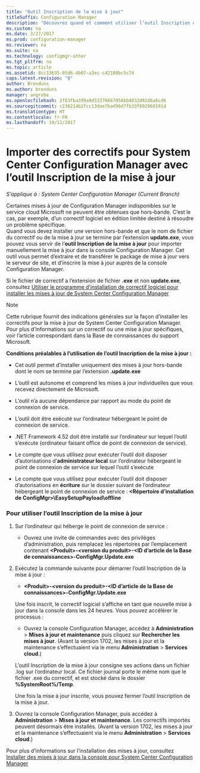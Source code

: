 ```yaml
---
title: "Outil Inscription de la mise à jour"
titleSuffix: Configuration Manager
description: "Découvrez quand et comment utiliser l’outil Inscription de la mise à jour pour importer manuellement une mise à jour dans la console Configuration Manager."
ms.custom: na
ms.date: 3/27/2017
ms.prod: configuration-manager
ms.reviewer: na
ms.suite: na
ms.technology: configmgr-other
ms.tgt_pltfrm: na
ms.topic: article
ms.assetid: 8cc13635-85d6-4b07-a3ec-c42188bc5c74
caps.latest.revision: "8"
author: Brenduns
ms.author: brenduns
manager: angrobe
ms.openlocfilehash: 2f63fba399a9d53376667056bb4032d92d6a6cd6
ms.sourcegitcommit: c236214b2fcc13dae7bad96d7fb33f692868191d
ms.translationtype: HT
ms.contentlocale: fr-FR
ms.lasthandoff: 10/12/2017
---
```

# <a name="use-the-update-registration-tool-to-import-hotfixes-to-system-center-configuration-manager"></a>Importer des correctifs pour System Center Configuration Manager avec l’outil Inscription de la mise à jour

*S’applique à : System Center Configuration Manager (Current Branch)*

Certaines mises à jour de Configuration Manager indisponibles sur le service cloud Microsoft ne peuvent être obtenues que hors-bande. C’est le cas, par exemple, d’un correctif logiciel en édition limitée destiné à résoudre un problème spécifique.   
Quand vous devez installer une version hors-bande et que le nom de fichier du correctif ou de la mise à jour se termine par l’extension **update.exe**, vous pouvez vous servir de l’**outil Inscription de la mise à jour** pour importer manuellement la mise à jour dans la console Configuration Manager. Cet outil vous permet d’extraire et de transférer le package de mise à jour vers le serveur de site, et d’inscrire la mise à jour auprès de la console Configuration Manager.  

 Si le fichier de correctif a l’extension de fichier **.exe** et non **update.exe**, consultez [Utiliser le programme d’installation de correctif logiciel pour installer les mises à jour de System Center Configuration Manager](../../../core/servers/manage/use-the-hotfix-installer-to-install-updates.md)  

> [!NOTE]  
>  Cette rubrique fournit des indications générales sur la façon d’installer les correctifs pour la mise à jour de System Center Configuration Manager. Pour plus d’informations sur un correctif ou une mise à jour spécifiques, voir l’article correspondant dans la Base de connaissances du support Microsoft.  

 **Conditions préalables à l’utilisation de l’outil Inscription de la mise à jour :**  

-   Cet outil permet d’installer uniquement des mises à jour hors-bande dont le nom se termine par l’extension **.update.exe**  

-   L’outil est autonome et comprend les mises à jour individuelles que vous recevez directement de Microsoft.  

-   L’outil n’a aucune dépendance par rapport au mode du point de connexion de service.  

-   L’outil doit être exécuté sur l’ordinateur hébergeant le point de connexion de service.  

-   .NET Framework 4.52 doit être installé sur l’ordinateur sur lequel l’outil s’exécute (ordinateur faisant office de point de connexion de service).  

-   Le compte que vous utilisez pour exécuter l’outil doit disposer d’autorisations d’**administrateur local** sur l’ordinateur hébergeant le point de connexion de service sur lequel l’outil s’exécute  

-   Le compte que vous utilisez pour exécuter l’outil doit disposer d’autorisations en **écriture** sur le dossier suivant de l’ordinateur hébergeant le point de connexion de service : **&lt;Répertoire d’installation de ConfigMgr\>\EasySetupPayload\offline**  

### <a name="to-use-the-update-registration-tool"></a>Pour utiliser l’outil Inscription de la mise à jour  

1.  Sur l’ordinateur qui héberge le point de connexion de service :  

    -   Ouvrez une invite de commandes avec des privilèges d’administration, puis remplacez les répertoires par l’emplacement contenant **&lt;Produit\>-&lt;version du produit\>-&lt;ID d’article de la Base de connaissances\>-ConfigMgr.Update.exe**  

2.  Exécutez la commande suivante pour démarrer l’outil Inscription de la mise à jour :  

    -   **&lt;Produit\>-&lt;version du produit\>-&lt;ID d’article de la Base de connaissances\>-ConfigMgr.Update.exe**  

    Une fois inscrit, le correctif logiciel s’affiche en tant que nouvelle mise à jour dans la console dans les 24 heures.  Vous pouvez accélérer le processus :

    - Ouvrez la console Configuration Manager, accédez à **Administration** > **Mises à jour et maintenance** puis cliquez sur **Rechercher les mises à jour**. (Avant la version 1702, les mises à jour et la maintenance s’effectuaient via le menu **Administration** > **Services cloud**.) 

    L’outil Inscription de la mise à jour consigne ses actions dans un fichier .log sur l’ordinateur local. Ce fichier journal porte le même nom que le fichier .exe du correctif, et est stocké dans le dossier **%SystemRoot%/Temp**.  

     Une fois la mise à jour inscrite, vous pouvez fermer l’outil Inscription de la mise à jour.  

3.  Ouvrez la console Configuration Manager, puis accédez à **Administration** > **Mises à jour et maintenance**. Les correctifs importés peuvent désormais être installés. (Avant la version 1702, les mises à jour et la maintenance s’effectuaient via le menu **Administration** > **Services cloud**.)

 Pour plus d’informations sur l’installation des mises à jour, consultez [Installer des mises à jour dans la console pour System Center Configuration Manager](../../../core/servers/manage/install-in-console-updates.md)  
